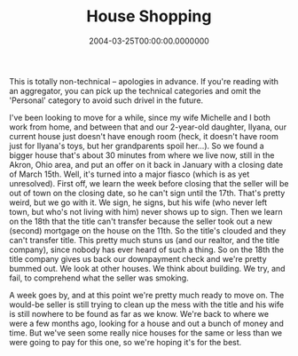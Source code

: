 ﻿---
title: House Shopping
date: "2004-03-25T00:00:00.0000000"
description: naa
featuredImage: /img/real-estate-1686335_1280.jpg
---

This is totally non-technical – apologies in advance. If you're reading with an aggregator, you can pick up the technical categories and omit the 'Personal' category to avoid such drivel in the future.

I've been looking to move for a while, since my wife Michelle and I both work from home, and between that and our 2-year-old daughter, Ilyana, our current house just doesn't have enough room (heck, it doesn't have room just for Ilyana's toys, but her grandparents spoil her…). So we found a bigger house that's about 30 minutes from where we live now, still in the Akron, Ohio area, and put an offer on it back in January with a closing date of March 15th. Well, it's turned into a major fiasco (which is as yet unresolved). First off, we learn the week before closing that the seller will be out of town on the closing date, so he can't sign until the 17th. That's pretty weird, but we go with it. We sign, he signs, but his wife (who never left town, but who's not living with him) never shows up to sign. Then we learn on the 18th that the title can't transfer because the seller took out a new (second) mortgage on the house on the 11th. So the title's clouded and they can't transfer title. This pretty much stuns us (and our realtor, and the title company), since nobody has ever heard of such a thing. So on the 18th the title company gives us back our downpayment check and we're pretty bummed out. We look at other houses. We think about building. We try, and fail, to comprehend what the seller was smoking.

A week goes by, and at this point we're pretty much ready to move on. The would-be seller is still trying to clean up the mess with the title and his wife is still nowhere to be found as far as we know. We're back to where we were a few months ago, looking for a house and out a bunch of money and time. But we've seen some really nice houses for the same or less than we were going to pay for this one, so we're hoping it's for the best.

